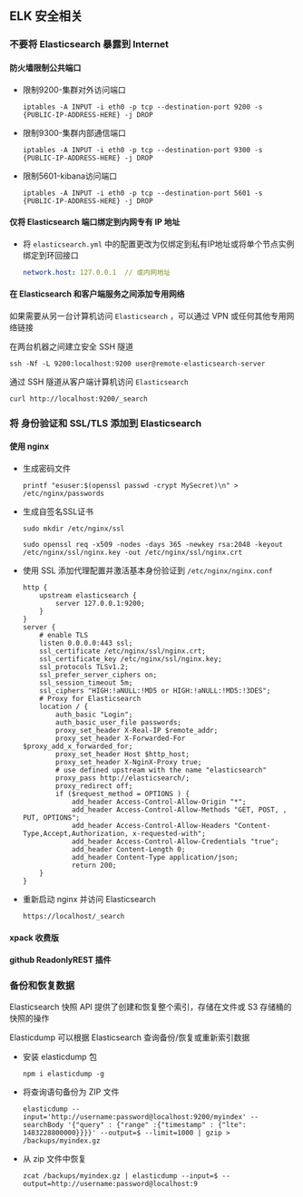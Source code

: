 ## ELK 安全相关

### 不要将 Elasticsearch 暴露到 Internet

#### 防火墙限制公共端口

* 限制9200-集群对外访问端口

  ```shell
  iptables -A INPUT -i eth0 -p tcp --destination-port 9200 -s {PUBLIC-IP-ADDRESS-HERE} -j DROP
  ```

* 限制9300-集群内部通信端口

  ```shell
  iptables -A INPUT -i eth0 -p tcp --destination-port 9300 -s {PUBLIC-IP-ADDRESS-HERE} -j DROP
  ```

* 限制5601-kibana访问端口

  ```shell
  iptables -A INPUT -i eth0 -p tcp --destination-port 5601 -s {PUBLIC-IP-ADDRESS-HERE} -j DROP
  ```

#### 仅将 Elasticsearch 端口绑定到内网专有 IP 地址

* 将 `elasticsearch.yml` 中的配置更改为仅绑定到私有IP地址或将单个节点实例绑定到环回接口

  ```yaml
  network.host: 127.0.0.1  // 或内网地址
  ```

#### 在 Elasticsearch 和客户端服务之间添加专用网络

如果需要从另一台计算机访问 `Elasticsearch` ，可以通过 VPN 或任何其他专用网络链接

在两台机器之间建立安全 SSH 隧道

```shell
ssh -Nf -L 9200:localhost:9200 user@remote-elasticsearch-server
```

通过 SSH 隧道从客户端计算机访问 `Elasticsearch`

```shell
curl http://localhost:9200/_search
```

### 将  身份验证和 SSL/TLS 添加到 Elasticsearch

#### 使用 nginx

* 生成密码文件

  ```shell
  printf "esuser:$(openssl passwd -crypt MySecret)\n" > /etc/nginx/passwords
  ```

* 生成自签名SSL证书

  ```shell
  sudo mkdir /etc/nginx/ssl
  
  sudo openssl req -x509 -nodes -days 365 -newkey rsa:2048 -keyout /etc/nginx/ssl/nginx.key -out /etc/nginx/ssl/nginx.crt
  ```

* 使用 SSL 添加代理配置并激活基本身份验证到 `/etc/nginx/nginx.conf`

  ```nginx
  http {
      upstream elasticsearch {
          server 127.0.0.1:9200;
      }
  }
  server {
      # enable TLS
      listen 0.0.0.0:443 ssl;
      ssl_certificate /etc/nginx/ssl/nginx.crt;
      ssl_certificate_key /etc/nginx/ssl/nginx.key;
      ssl_protocols TLSv1.2;
      ssl_prefer_server_ciphers on;
      ssl_session_timeout 5m;
      ssl_ciphers "HIGH:!aNULL:!MD5 or HIGH:!aNULL:!MD5:!3DES";
      # Proxy for Elasticsearch
      location / {
          auth_basic "Login";
          auth_basic_user_file passwords;
          proxy_set_header X-Real-IP $remote_addr;
          proxy_set_header X-Forwarded-For $proxy_add_x_forwarded_for;
          proxy_set_header Host $http_host;
          proxy_set_header X-NginX-Proxy true;
          # use defined upstream with the name "elasticsearch"
          proxy_pass http://elasticsearch/;
          proxy_redirect off;
          if ($request_method = OPTIONS ) {
              add_header Access-Control-Allow-Origin "*"; 
              add_header Access-Control-Allow-Methods "GET, POST, , PUT, OPTIONS";
              add_header Access-Control-Allow-Headers "Content-Type,Accept,Authorization, x-requested-with"; 
              add_header Access-Control-Allow-Credentials "true"; 
              add_header Content-Length 0;
              add_header Content-Type application/json;
              return 200;
      }
  }
  ```

* 重新启动 nginx 并访问 Elasticsearch

  ```
  https://localhost/_search
  ```

#### xpack 收费版

#### github ReadonlyREST 插件

### 备份和恢复数据

Elasticsearch 快照 API 提供了创建和恢复整个索引，存储在文件或 S3 存储桶的快照的操作

Elasticdump 可以根据 Elasticsearch 查询备份/恢复或重新索引数据

* 安装 elasticdump 包

  ```shell
  npm i elasticdump -g
  ```

* 将查询语句备份为 ZIP 文件

  ```shell
  elasticdump --input='http://username:password@localhost:9200/myindex' --searchBody '{"query" : {"range" :{"timestamp" : {"lte": 1483228800000}}}}' --output=$ --limit=1000 | gzip > /backups/myindex.gz
  ```

* 从 zip 文件中恢复

  ```shell
  zcat /backups/myindex.gz | elasticdump --input=$ --output=http://username:password@localhost:9
  ```

  